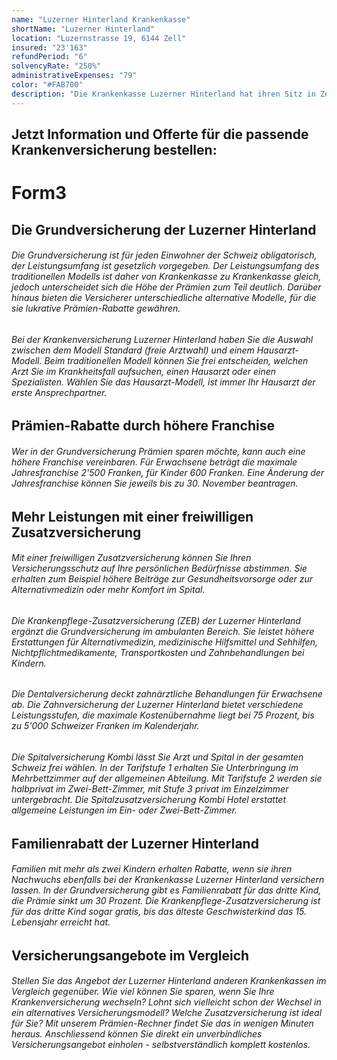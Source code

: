 ```yaml
---
name: "Luzerner Hinterland Krankenkasse"
shortName: "Luzerner Hinterland"
location: "Luzernstrasse 19, 6144 Zell"
insured: "23'163"
refundPeriod: "6"
solvencyRate: "250%"
administrativeExpenses: "79"
color: "#FAB700"
description: "Die Krankenkasse Luzerner Hinterland hat ihren Sitz in Zell und zählt rund 20'000 Mitglieder. Wie der Name andeutet, ist die Krankenversicherung stark in der Luzerner Landschaft verankert, ist insgesamt aber in zehn Kantonen tätig. Gegründet wurde sie bereits im Jahr 1905. Mehr über Leistungen und Prämien der traditionsreichen Krankenkasse erfahren Sie in unserem Versicherungs-Vergleich."
---
```


## Jetzt Information und Offerte für die passende Krankenversicherung bestellen:

# Form3

## Die Grundversicherung der Luzerner Hinterland

###### Die Grundversicherung ist für jeden Einwohner der Schweiz obligatorisch, der Leistungsumfang ist gesetzlich vorgegeben. Der Leistungsumfang des traditionellen Modells ist daher von Krankenkasse zu Krankenkasse gleich, jedoch unterscheidet sich die Höhe der Prämien zum Teil deutlich. Darüber hinaus bieten die Versicherer unterschiedliche alternative Modelle, für die sie lukrative Prämien-Rabatte gewähren.

###### Bei der Krankenversicherung Luzerner Hinterland haben Sie die Auswahl zwischen dem Modell Standard (freie Arztwahl) und einem Hausarzt-Modell. Beim traditionellen Modell können Sie frei entscheiden, welchen Arzt Sie im Krankheitsfall aufsuchen, einen Hausarzt oder einen Spezialisten. Wählen Sie das Hausarzt-Modell, ist immer Ihr Hausarzt der erste Ansprechpartner.

## Prämien-Rabatte durch höhere Franchise

###### Wer in der Grundversicherung Prämien sparen möchte, kann auch eine höhere Franchise vereinbaren. Für Erwachsene beträgt die maximale Jahresfranchise 2'500 Franken, für Kinder 600 Franken. Eine Änderung der Jahresfranchise können Sie jeweils bis zu 30. November beantragen.

## Mehr Leistungen mit einer freiwilligen Zusatzversicherung

###### Mit einer freiwilligen Zusatzversicherung können Sie Ihren Versicherungsschutz auf Ihre persönlichen Bedürfnisse abstimmen. Sie erhalten zum Beispiel höhere Beiträge zur Gesundheitsvorsorge oder zur Alternativmedizin oder mehr Komfort im Spital.

###### Die Krankenpflege-Zusatzversicherung (ZEB) der Luzerner Hinterland ergänzt die Grundversicherung im ambulanten Bereich. Sie leistet höhere Erstattungen für Alternativmedizin, medizinische Hilfsmittel und Sehhilfen, Nichtpflichtmedikamente, Transportkosten und Zahnbehandlungen bei Kindern.

###### Die Dentalversicherung deckt zahnärztliche Behandlungen für Erwachsene ab. Die Zahnversicherung der Luzerner Hinterland bietet verschiedene Leistungsstufen, die maximale Kostenübernahme liegt bei 75 Prozent, bis zu 5'000 Schweizer Franken im Kalenderjahr.

###### Die Spitalversicherung Kombi lässt Sie Arzt und Spital in der gesamten Schweiz frei wählen. In der Tarifstufe 1 erhalten Sie Unterbringung im Mehrbettzimmer auf der allgemeinen Abteilung. Mit Tarifstufe 2 werden sie halbprivat im Zwei-Bett-Zimmer, mit Stufe 3 privat im Einzelzimmer untergebracht. Die Spitalzusatzversicherung Kombi Hotel erstattet allgemeine Leistungen im Ein- oder Zwei-Bett-Zimmer.

## Familienrabatt der Luzerner Hinterland

###### Familien mit mehr als zwei Kindern erhalten Rabatte, wenn sie ihren Nachwuchs ebenfalls bei der Krankenkasse Luzerner Hinterland versichern lassen. In der Grundversicherung gibt es Familienrabatt für das dritte Kind, die Prämie sinkt um 30 Prozent. Die Krankenpflege-Zusatzversicherung ist für das dritte Kind sogar gratis, bis das älteste Geschwisterkind das 15. Lebensjahr erreicht hat.

## Versicherungsangebote im Vergleich

###### Stellen Sie das Angebot der Luzerner Hinterland anderen Krankenkassen im Vergleich gegenüber. Wie viel können Sie sparen, wenn Sie Ihre Krankenversicherung wechseln? Lohnt sich vielleicht schon der Wechsel in ein alternatives Versicherungsmodell? Welche Zusatzversicherung ist ideal für Sie? Mit unserem Prämien-Rechner findet Sie das in wenigen Minuten heraus. Anschliessend können Sie direkt ein unverbindliches Versicherungsangebot einholen - selbstverständlich komplett kostenlos.
